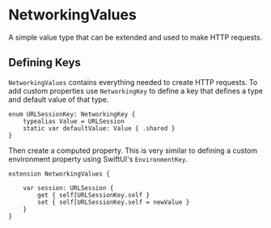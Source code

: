 # NetworkingValues

A simple value type that can be extended and used to make HTTP requests.

## Defining Keys

`NetworkingValues` contains everything needed to create HTTP requests. To add custom properties use `NetworkingKey` to define a key that defines a type and default value of that type.

    enum URLSessionKey: NetworkingKey {
        typealias Value = URLSession
        static var defaultValue: Value { .shared }
    }

Then create a computed property. This is very similar to defining a custom environment property using SwiftUI's `EnvironmentKey`.

    extension NetworkingValues {
        
        var session: URLSession {
            get { self[URLSessionKey.self }
            set { self[URLSessionKey.self = newValue } 
        }
    }
    

